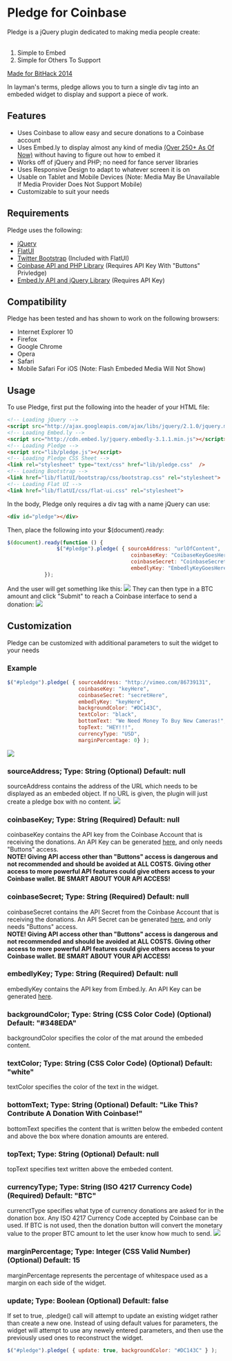 Pledge for Coinbase
===============

Pledge is a jQuery plugin dedicated to making media people create:<br /><br />
1. Simple to Embed<br />
2. Simple for Others To Support

[Made for BitHack 2014](http://bithackathon.com/)
  
In layman's terms, pledge allows you to turn a single div tag into an embeded widget to display and support a piece of work.
## Features
- Uses Coinbase to allow easy and secure donations to a Coinbase account
- Uses Embed.ly to display almost any kind of media [(Over 250+ As Of Now)](http://embed.ly/embed/features/providers) without having to figure out how to embed it
- Works off of jQuery and PHP; no need for fance server libraries
- Uses Responsive Design to adapt to whatever screen it is on
- Usable on Tablet and Mobile Devices (Note: Media May Be Unavailable If Media Provider Does Not Support Mobile)
- Customizable to suit your needs

## Requirements
Pledge uses the following:
- [jQuery](https://github.com/jquery/jquery)
- [FlatUI](http://designmodo.github.io/Flat-UI/)
- [Twitter Bootstrap](https://github.com/twbs/bootstrap) (Included with FlatUI)
- [Coinbase API and PHP Library](https://github.com/coinbase/coinbase-php) (Requires API Key With "Buttons" Privledge)
- [Embed.ly API and jQuery Library](https://github.com/embedly/embedly-jquery) (Requires API Key)

## Compatibility
Pledge has been tested and has shown to work on the following browsers:
- Internet Explorer 10
- Firefox
- Google Chrome
- Opera
- Safari
- Mobile Safari For iOS (Note: Flash Embeded Media Will Not Show)

## Usage
To use Pledge, first put the following into the header of your HTML file:
```html
<!-- Loading jQuery -->
<script src="http://ajax.googleapis.com/ajax/libs/jquery/2.1.0/jquery.min.js"></script>
<!-- Loading Embed.ly -->
<script src="http://cdn.embed.ly/jquery.embedly-3.1.1.min.js"></script>
<!-- Loading Pledge -->
<script src="lib/pledge.js"></script>
<!-- Loading Pledge CSS Sheet -->
<link rel="stylesheet" type="text/css" href="lib/pledge.css"  />
<!-- Loading Bootstrap -->
<link href="lib/flatUI/bootstrap/css/bootstrap.css" rel="stylesheet">
<!-- Loading Flat UI -->
<link href="lib/flatUI/css/flat-ui.css" rel="stylesheet">
```
In the body, Pledge only requires a div tag with a name jQuery can use:
```html
<div id="pledge"></div>
```
Then, place the following into your $(document).ready:
```javascript
$(document).ready(function () {
				$("#pledge").pledge( { sourceAddress: "urlOfContent",
										coinbaseKey: "CoibaseKeyGoesHere",
										coinbaseSecret: "CoinbaseSecretGoesHere",
										embedlyKey: "EmbedlyKeyGoesHere" } );
			});
```
And the user will get something like this:
![](https://raw.github.com/Zozman/pledge-coinbase/master/screenshots/defaultPlugin.png)
They can then type in a BTC amount and click "Submit" to reach a Coinbase interface to send a donation:
![](https://raw.github.com/Zozman/pledge-coinbase/master/screenshots/defaultPayment.png)
## Customization
Pledge can be customized with additional parameters to suit the widget to your needs
### Example
```javascript
$("#pledge").pledge( { sourceAddress: "http://vimeo.com/86739131",
					   coinbaseKey: "keyHere",
					   coinbaseSecret: "secretHere",
					   embedlyKey: "keyHere",
					   backgroundColor: "#DC143C",
					   textColor: "black",
					   bottomText: "We Need Money To Buy New Cameras!",
					   topText: "HEY!!!",
					   currencyType: "USD",
					   marginPercentage: 0} );
```
![](https://raw.github.com/Zozman/pledge-coinbase/master/screenshots/alternatePlugin.png)
### sourceAddress; Type: String (Optional) Default: null
sourceAddress contains the address of the URL which needs to be displayed as an embeded object.  If no URL is given, the plugin will just create a pledge box with no content.
![](https://raw.github.com/Zozman/pledge-coinbase/master/screenshots/boxOnly.png)
### coinbaseKey; Type: String (Required) Default: null
coinbaseKey contains the API key from the Coinbase Account that is receiving the donations.  An API Key can be generated [here](https://coinbase.com/account/api), and only needs "Buttons" access.<br />  ****NOTE!  Giving API access other than "Buttons" access is dangerous and not recommended and should be avoided at ALL COSTS.  Giving other access to more powerful API features could give others access to your Coinbase wallet.  BE SMART ABOUT YOUR API ACCESS!****
### coinbaseSecret; Type: String (Required) Default: null
coinbaseSecret contains the API Secret from the Coinbase Account that is receiving the donations.  An API Secret can be generated [here](https://coinbase.com/account/api), and only needs "Buttons" access.<br />  ****NOTE!  Giving API access other than "Buttons" access is dangerous and not recommended and should be avoided at ALL COSTS.  Giving other access to more powerful API features could give others access to your Coinbase wallet.  BE SMART ABOUT YOUR API ACCESS!****
### embedlyKey; Type: String (Required) Default: null
embedlyKey contains the API key from Embed.ly.  An API Key can be generated [here](https://app.embed.ly).
### backgroundColor; Type: String (CSS Color Code) (Optional) Default: "#348EDA"
backgroundColor specifies the color of the mat around the embeded content.
### textColor; Type: String (CSS Color Code) (Optional) Default: "white"
textColor specifies the color of the text in the widget.
### bottomText; Type: String (Optional) Default: "Like This?  Contribute A Donation With Coinbase!"
bottomText specifies the content that is written below the embeded content and above the box where donation amounts are entered.
### topText; Type: String (Optional) Default: null
topText specifies text written above the embeded content.
### currencyType; Type: String (ISO 4217 Currency Code) (Required) Default: "BTC"
currenctType specifies what type of currency donations are asked for in the donation box.  Any ISO 4217 Currency Code accepted by Coinbase can be used.  If BTC is not used, then the donation button will convert the monetary value to the proper BTC amount to let the user know how much to send.
![](https://raw.github.com/Zozman/pledge-coinbase/master/screenshots/usdExample.png)
### marginPercentage; Type: Integer (CSS Valid Number) (Optional) Default: 15
marginPercentage represents the percentage of whitespace used as a margin on each side of the widget.
### update; Type: Boolean (Optional) Default: false
If set to true, .pledge() call will attempt to update an existing widget rather than create a new one.  Instead of using default values for parameters, the widget will attempt to use any newely entered parameters, and then use the previously used ones to reconstruct the widget.
```javascript
$("#pledge").pledge( { update: true, backgroundColor: "#DC143C" } );
```


